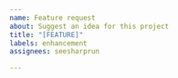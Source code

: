 ```yaml
---
name: Feature request
about: Suggest an idea for this project
title: "[FEATURE]"
labels: enhancement
assignees: seesharprun

---
```


<!-- Provide some context here on the functionality you would like to see in this sample application. -->
